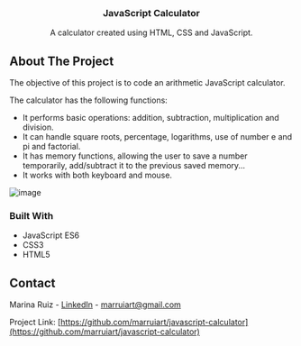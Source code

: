 <!-- PROJECT LOGO -->
<br />
<div align="center">

<h3 align="center">JavaScript Calculator</h3>

  <p align="center">
    A calculator created using HTML, CSS and JavaScript.
  </p>
</div>


<!-- ABOUT THE PROJECT -->
## About The Project

The objective of this project is to code an arithmetic JavaScript calculator. 

The calculator has the following functions: 
* It performs basic operations: addition, subtraction, multiplication and division.
* It can handle square roots, percentage, logarithms, use of number e and pi and factorial.
* It has memory functions, allowing the user to save a number temporarily, add/subtract it to the previous saved memory...
* It works with both keyboard and mouse.

![image](https://user-images.githubusercontent.com/88201067/189120735-b76dab13-b04e-4e4b-af29-e2ab88b200a2.png)


### Built With

* JavaScript ES6
* CSS3
* HTML5


<!-- CONTACT -->
## Contact

Marina Ruiz - [LinkedIn](https://www.linkedin.com/in/marruiart/) - marruiart@gmail.com

Project Link: [https://github.com/marruiart/javascript-calculator](https://github.com/marruiart/javascript-calculator)
